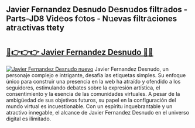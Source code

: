 ## Javier Fernandez Desnudo D𝚎sn𝚞dos filtr𝚊dos - Parts-JD8 Vid𝚎os f𝚘tos - N𝚞evas filtr𝚊ciones atr𝚊ctivas ttety

# <h2><a href="http://mbc6e1d.tromn.icu/?c=Javier+Fernandez+Desnudo">🔗👉👉👉 Javier Fernandez Desnudo 🔗🔗</a></h2>

[![Javier Fernandez Desnudo nuevo](https://i.imgur.com/pEAQMta.gif)](http://mbc6e1d.tromn.icu/?c=Javier+Fernandez+Desnudo)
Javier Fernandez Desnudo, un personaje complejo e intrigante, desafía las etiquetas simples. Su enfoque único para construir una presencia en la web ha atraído y ofendido a los seguidores, estimulando debates sobre la expresión artística, el consentimiento y la esencia de las comunidades virtuales. A pesar de la ambigüedad de sus objetivos futuros, su papel en la configuración del mundo virtual es incuestionable. Con un espíritu inquebrantable y un atractivo innegable, el alcance de Javier Fernandez Desnudo en el universo digital es ilimitado.
